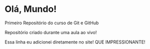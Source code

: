 # Olá, Mundo!
Primeiro Repositório do curso de Git e GitHub

Repositório criado durante uma aula ao vivo!

Essa linha eu adicionei diretamente no site! QUE IMPRESSIONANTE!
